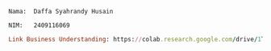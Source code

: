 `Nama:  Daffa Syahrandy Husain`

`NIM:   2409116069`

```ruby
Link Business Understanding: https://colab.research.google.com/drive/1TWAN7VGa5kARo7dYt--0w2jo9KFnGaMK?usp=sharing
```
